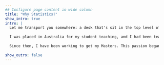 ```yaml
---
## Configure page content in wide column
title: "Why Statistics?" 
show_intro: true
intro: |
  Let me transport you somewhere: a desk that's sit in the top level of a barn...in the middle of the jungle...in Australia. This is where I realized my passion for statistics. 
  
  I was placed in Australia for my student teaching, and I had been teaching an upper-level statistics course at a private high school. Not only did I have to work through my confusion and befuddlement of binomial and hypergeometric distributions, or when to draw a tree diagram and when to draw a Karnaugh map; but, I had to work to gain a thorough level of understanding in order to teach this content to a class full of 11th graders. It was in this challenge--and working to overcome it--where my passion for statistics was born.
  
  Since then, I have been working to get my Masters. This passion began to extend from statistics to data analysis; then from data analysis to coding; then from coding to data visualization, regression, inference, and more. The idea that we can take a messy data set and turn it into something meaningful (whether it's through tidy data, inference, data visualization, Bayesian methods, regression, and more) truly captivates my attention. 
  
show_outro: false
---
```

